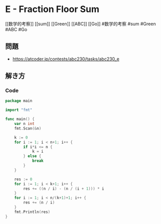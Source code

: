 # E - Fraction Floor Sum
[[数学的考察]] [[sum]] [[Green]] [[ABC]] [[Go]]
#数学的考察 #sum #Green #ABC #Go 

## 問題
- https://atcoder.jp/contests/abc230/tasks/abc230_e

## 解き方
### Code
```go
package main

import "fmt"

func main() {
	var n int
	fmt.Scan(&n)

	k := 0
	for i := 1; i < n+1; i++ {
		if i*i <= n {
			k = i
		} else {
			break
		}
	}

	res := 0
	for i := 1; i < k+1; i++ {
		res += ((n / i) - (n / (i + 1))) * i
	}
	for i := 1; i < n/(k+1)+1; i++ {
		res += (n / i)
	}
	fmt.Println(res)
}
```